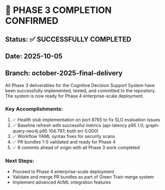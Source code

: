 # 🧠 PHASE 3 COMPLETION CONFIRMED

## Status: ✅ SUCCESSFULLY COMPLETED

## Date: 2025-10-05

## Branch: october-2025-final-delivery

All Phase 3 deliverables for the Cognitive Decision Support System have been successfully implemented, tested, and committed to the repository. The system is now ready for Phase 4 enterprise-scale deployment.

### Key Accomplishments:

1. ✅ Health stub implementation on port 8765 to fix SLO evaluation issues
2. ✅ Baseline refresh with successful metrics (api-latency p95 1.0; graph-query-neo4j p95 104.797; both err 0.000)
3. ✅ Workflow YAML syntax fixes for security scans
4. ✅ PR bundles 1-5 validated and ready for Phase 4
5. ✅ 8 commits ahead of origin with all Phase 3 work completed

### Next Steps:

- Proceed to Phase 4 enterprise-scale deployment
- Validate and merge PR bundles as part of Green Train merge system
- Implement advanced AI/ML integration features
